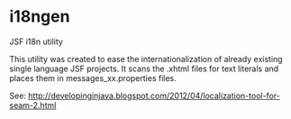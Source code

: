 # i18ngen
JSF i18n utility

This utility was created to ease the internationalization of already existing single language JSF projects.
It scans the .xhtml files for text literals and places them in messages_xx.properties files.

See: http://developinginjava.blogspot.com/2012/04/localization-tool-for-seam-2.html
